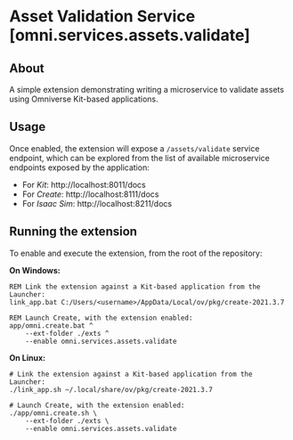 # Asset Validation Service [omni.services.assets.validate]

## About

A simple extension demonstrating writing a microservice to validate assets using Omniverse Kit-based applications.

## Usage

Once enabled, the extension will expose a `/assets/validate` service endpoint, which can be explored from the list of available microservice endpoints exposed by the application:

 * For *Kit*: http://localhost:8011/docs
 * For *Create*: http://localhost:8111/docs
 * For *Isaac Sim*: http://localhost:8211/docs

## Running the extension

To enable and execute the extension, from the root of the repository:

**On Windows:**
```batch
REM Link the extension against a Kit-based application from the Launcher:
link_app.bat C:/Users/<username>/AppData/Local/ov/pkg/create-2021.3.7

REM Launch Create, with the extension enabled:
app/omni.create.bat ^
    --ext-folder ./exts ^
    --enable omni.services.assets.validate
```

**On Linux:**
```shell
# Link the extension against a Kit-based application from the Launcher:
./link_app.sh ~/.local/share/ov/pkg/create-2021.3.7

# Launch Create, with the extension enabled:
./app/omni.create.sh \
    --ext-folder ./exts \
    --enable omni.services.assets.validate
```
